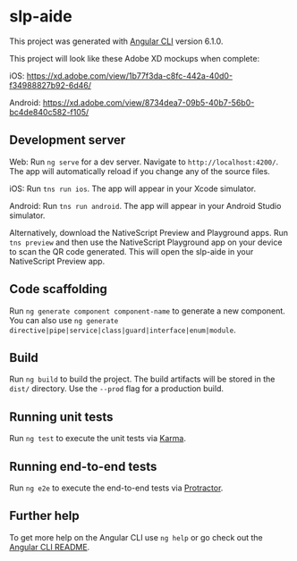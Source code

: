 # slp-aide

This project was generated with [Angular CLI](https://github.com/angular/angular-cli) version 6.1.0.

This project will look like these Adobe XD mockups when complete:

iOS: https://xd.adobe.com/view/1b77f3da-c8fc-442a-40d0-f34988827b92-6d46/

Android: https://xd.adobe.com/view/8734dea7-09b5-40b7-56b0-bc4de840c582-f105/

## Development server

Web: Run `ng serve` for a dev server. Navigate to `http://localhost:4200/`. The app will automatically reload if you change any of the source files.

iOS: Run `tns run ios`. The app will appear in your Xcode simulator.

Android: Run `tns run android`. The app will appear in your Android Studio simulator.

Alternatively, download the NativeScript Preview and Playground apps. Run `tns preview` and then use the NativeScript Playground app on your device to scan the QR code generated. This will open the slp-aide in your NativeScript Preview app.

## Code scaffolding

Run `ng generate component component-name` to generate a new component. You can also use `ng generate directive|pipe|service|class|guard|interface|enum|module`.

## Build

Run `ng build` to build the project. The build artifacts will be stored in the `dist/` directory. Use the `--prod` flag for a production build.

## Running unit tests

Run `ng test` to execute the unit tests via [Karma](https://karma-runner.github.io).

## Running end-to-end tests

Run `ng e2e` to execute the end-to-end tests via [Protractor](http://www.protractortest.org/).

## Further help

To get more help on the Angular CLI use `ng help` or go check out the [Angular CLI README](https://github.com/angular/angular-cli/blob/master/README.md).
